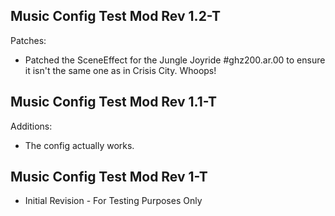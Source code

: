 ## Music Config Test Mod Rev 1.2-T
Patches:
- Patched the SceneEffect for the Jungle Joyride #ghz200.ar.00 to ensure it isn't the same one as in Crisis City. Whoops!
## Music Config Test Mod Rev 1.1-T
Additions:
- The config actually works.
## Music Config Test Mod Rev 1-T
- Initial Revision - For Testing Purposes Only
